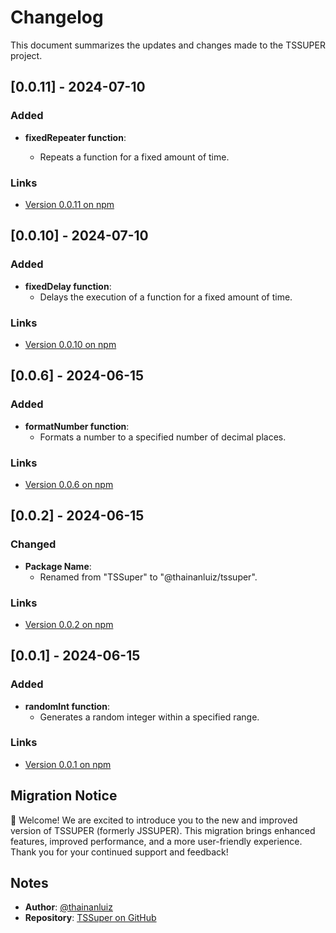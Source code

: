 # Changelog

This document summarizes the updates and changes made to the TSSUPER project.

## [0.0.11] - 2024-07-10

### Added

- **fixedRepeater function**:

  - Repeats a function for a fixed amount of time.

### Links

- [Version 0.0.11 on npm](https://www.npmjs.com/package/@thainanluiz/tssuper/v/0.0.11)

## [0.0.10] - 2024-07-10

### Added

- **fixedDelay function**:
  - Delays the execution of a function for a fixed amount of time.

### Links

- [Version 0.0.10 on npm](https://www.npmjs.com/package/@thainanluiz/tssuper/v/0.0.10)

## [0.0.6] - 2024-06-15

### Added

- **formatNumber function**:
  - Formats a number to a specified number of decimal places.

### Links

- [Version 0.0.6 on npm](https://www.npmjs.com/package/@thainanluiz/tssuper/v/0.0.6)

## [0.0.2] - 2024-06-15

### Changed

- **Package Name**:
  - Renamed from "TSSuper" to "@thainanluiz/tssuper".

### Links

- [Version 0.0.2 on npm](https://www.npmjs.com/package/@thainanluiz/tssuper/v/0.0.2)

## [0.0.1] - 2024-06-15

### Added

- **randomInt function**:
  - Generates a random integer within a specified range.

### Links

- [Version 0.0.1 on npm](https://www.npmjs.com/package/@thainanluiz/tssuper/v/0.0.1)

## Migration Notice

🎉 Welcome! We are excited to introduce you to the new and improved version of TSSUPER (formerly JSSUPER). This migration brings enhanced features, improved performance, and a more user-friendly experience. Thank you for your continued support and feedback!

## Notes

- **Author**: [@thainanluiz](https://github.com/thainanluiz)
- **Repository**: [TSSuper on GitHub](https://github.com/thainanluiz/TSSuper)
